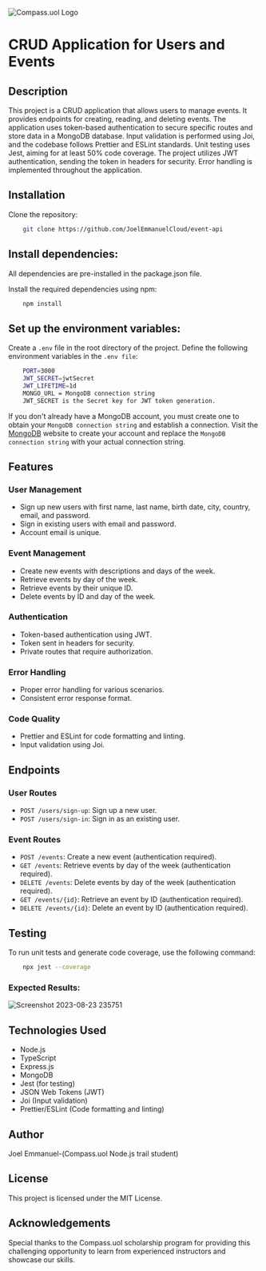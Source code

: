 ![Compass.uol Logo](https://www.datanami.com/wp-content/uploads/2023/06/compass-uol.png)
# CRUD Application for Users and Events

## Description

This project is a CRUD application that allows users to manage events. It provides endpoints for creating, reading, and deleting events. The application uses token-based authentication to secure specific routes and store data in a MongoDB database. Input validation is performed using Joi, and the codebase follows Prettier and ESLint standards. Unit testing uses Jest, aiming for at least 50% code coverage. The project utilizes JWT authentication, sending the token in headers for security. Error handling is implemented throughout the application.

## Installation

Clone the repository:

```bash
    git clone https://github.com/JoelEmmanuelCloud/event-api
```

## Install dependencies:

All dependencies are pre-installed in the package.json file.

Install the required dependencies using npm:

```bash
    npm install
```

## Set up the environment variables:

Create a `.env` file in the root directory of the project. Define the following environment variables in the `.env file`:

```bash
    PORT=3000
    JWT_SECRET=jwtSecret
    JWT_LIFETIME=1d
    MONGO_URL = MongoDB connection string
    JWT_SECRET is the Secret key for JWT token generation.
```

If you don't already have a MongoDB account, you must create one to obtain your `MongoDB connection string` and establish a connection. Visit the [MongoDB](https://www.mongodb.com) website to create your account and replace the `MongoDB connection string` with your actual connection string.

## Features

### User Management

-   Sign up new users with first name, last name, birth date, city, country, email, and password.
-   Sign in existing users with email and password.
-   Account email is unique.

### Event Management

-   Create new events with descriptions and days of the week.
-   Retrieve events by day of the week.
-   Retrieve events by their unique ID.
-   Delete events by ID and day of the week.

### Authentication

-   Token-based authentication using JWT.
-   Token sent in headers for security.
-   Private routes that require authorization.

### Error Handling

-   Proper error handling for various scenarios.
-   Consistent error response format.

### Code Quality

-   Prettier and ESLint for code formatting and linting.
-   Input validation using Joi.

## Endpoints

### User Routes

-   `POST /users/sign-up`: Sign up a new user.
-   `POST /users/sign-in`: Sign in as an existing user.

### Event Routes

-   `POST /events`: Create a new event (authentication required).
-   `GET /events`: Retrieve events by day of the week (authentication required).
-   `DELETE /events`: Delete events by day of the week (authentication required).
-   `GET /events/{id}`: Retrieve an event by ID (authentication required).
-   `DELETE /events/{id}`: Delete an event by ID (authentication required).

## Testing

To run unit tests and generate code coverage, use the following command:

```bash
    npx jest --coverage
```

### Expected Results:
![Screenshot 2023-08-23 235751](https://github.com/JoelEmmanuelCloud/event-api/assets/123770803/36d2e321-67fe-4421-a979-280eb2d96171)


## Technologies Used

-   Node.js
-   TypeScript
-   Express.js
-   MongoDB
-   Jest (for testing)
-   JSON Web Tokens (JWT)
-   Joi (Input validation)
-   Prettier/ESLint (Code formatting and linting)

## Author

Joel Emmanuel-(Compass.uol Node.js trail student)

## License

This project is licensed under the MIT License.

## Acknowledgements

Special thanks to the Compass.uol scholarship program for providing this challenging opportunity to learn from experienced instructors and showcase our skills.
